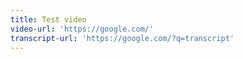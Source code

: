 ```yaml
---
title: Test video
video-url: 'https://google.com/'
transcript-url: 'https://google.com/?q=transcript'
---
```


